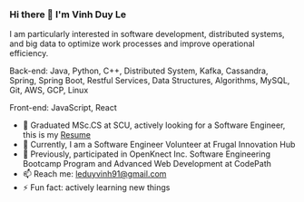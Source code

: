 ### Hi there 👋 I'm Vinh Duy Le

I am particularly interested in software development, distributed systems, and big data to optimize work processes and improve operational efficiency.

Back-end: Java, Python, C++, Distributed System, Kafka, Cassandra, Spring, Spring Boot, Restful Services, Data Structures, Algorithms, MySQL, Git, AWS, GCP, Linux

Front-end: JavaScript, React

- 🤔 Graduated MSc.CS at SCU, actively looking for a Software Engineer, this is my [Resume](https://drive.google.com/file/d/1yldyLDvo1yI3FjCKdEMR0YJcSzFIzR84/view?usp=sharing)
- 🔭 Currently, I am a Software Engineer Volunteer at Frugal Innovation Hub
- 🌱 Previously, participated in OpenKnect Inc. Software Engineering Bootcamp Program and Advanced Web Development at CodePath
- 📫 Reach me: leduyvinh91@gmail.com
- ⚡ Fun fact: actively learning new things
